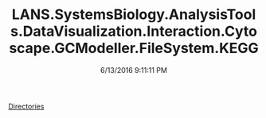 ﻿---
title: LANS.SystemsBiology.AnalysisTools.DataVisualization.Interaction.Cytoscape.GCModeller.FileSystem.KEGG
date: 6/13/2016 9:11:11 PM
---

[Directories](T-LANS.SystemsBiology.AnalysisTools.DataVisualization.Interaction.Cytoscape.GCModeller.FileSystem.KEGG.Directories.html)
